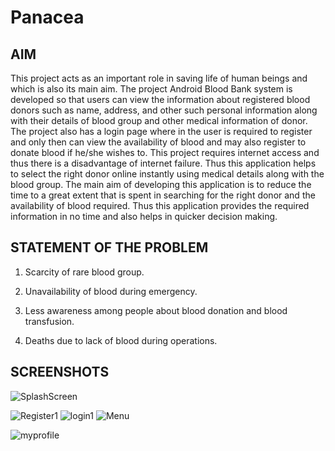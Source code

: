 # Panacea

## AIM
This project acts as an important role in saving life of human beings and which is also its main aim. The project Android Blood Bank system is developed so that users can view the information about registered blood donors such as name, address, and other such personal information along with their details of blood group and other medical information of donor. The project also has a login page where in the user is required to register and only then can view the availability of blood and may also register to donate blood if he/she wishes to. This project requires internet access and thus there is a disadvantage of internet failure. Thus this application helps to select the right donor online instantly using medical details along with the blood group. The main aim of developing this application is to reduce the time to a great extent that is spent in searching for the right donor and the availability of blood required. Thus this application provides the required information in no time and also helps in quicker decision making.

## STATEMENT OF THE PROBLEM 
 
1) Scarcity of rare blood group. 

2) Unavailability of blood during emergency. 

3) Less awareness among people about blood donation and blood transfusion. 

4) Deaths due to lack of blood during operations.

## SCREENSHOTS

![SplashScreen](https://user-images.githubusercontent.com/55443541/122775714-0be85600-d2c8-11eb-8778-d25605038276.jpg)
<!---
![Register](https://user-images.githubusercontent.com/55443541/122775695-068b0b80-d2c8-11eb-96f7-4b51374711c6.jpg)
![Login](https://user-images.githubusercontent.com/55443541/122775717-0d198300-d2c8-11eb-8353-fc7db3c6f2a7.jpg)
--->
![Register1](https://user-images.githubusercontent.com/55443541/124170117-a9136d80-dac4-11eb-9c5e-8b62e065b020.jpg)
![login1](https://user-images.githubusercontent.com/55443541/124170253-d233fe00-dac4-11eb-974d-749c465ee86e.jpg)
![Menu](https://user-images.githubusercontent.com/55443541/124170397-fd1e5200-dac4-11eb-8cb7-c6fc0762ec80.jpg)

![myprofile](https://user-images.githubusercontent.com/55443541/124170592-4078c080-dac5-11eb-88f6-2f613d07cd99.jpg)

